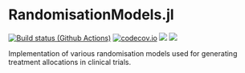 # RandomisationModels.jl

[![Build status (Github Actions)](https://github.com/jatotterdell/RandomisationModels.jl/workflows/CI/badge.svg)](https://github.com/jatotterdell/RandomisationModels.jl/actions)
[![codecov.io](http://codecov.io/github/jatotterdell/RandomisationModels.jl/coverage.svg?branch=main)](http://codecov.io/github/jatotterdell/RandomisationModels.jl?branch=main)
[![](https://img.shields.io/badge/docs-stable-blue.svg)](https://jatotterdell.github.io/RandomisationModels.jl/stable)
[![](https://img.shields.io/badge/docs-dev-blue.svg)](https://jatotterdell.github.io/RandomisationModels.jl/dev)

Implementation of various randomisation models used for generating treatment allocations in clinical trials.